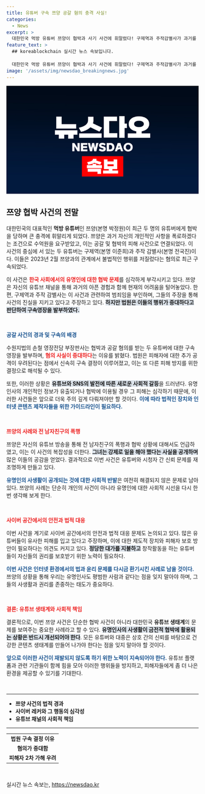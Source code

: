 ```yaml
---
title: 유튜버 구속 쯔양 공갈 혐의 충격 사실!
categories:
  - News
excerpt: >
  대한민국 먹방 유튜버 쯔양이 협박과 사기 사건에 휘말렸다! 구제역과 주작감별사가 과거를 폭로하겠다며 수천만원을 갈취한 혐의로 구속됐다. 이 사건의 전말과 쯔양의 반응은 궁금증을 자아낸다.
feature_text: >
  ## koreablockchain 실시간 뉴스 속보입니다.

  대한민국 먹방 유튜버 쯔양이 협박과 사기 사건에 휘말렸다! 구제역과 주작감별사가 과거를 폭로하겠다며 수천만원을 갈취한 혐의로 구속됐다. 이 사건의 전말과 쯔양의 반응은 궁금증을 자아낸다.
image: '/assets/img/newsdao_breakingnews.jpg'
---
```


<p><img src="/assets/img/newsdao_breakingnews.jpg" alt="koreablockchain 속보" /></p>

<h2 data-ke-size="size26">쯔양 협박 사건의 전말</h2>

<p data-ke-size="size16">대한민국의 대표적인 <b>먹방 유튜버</b>인 쯔양(본명 박정원)이 최근 두 명의 유튜버에게 협박을 당하며 큰 충격에 휘말리게 되었다. 쯔양은 과거 자신의 개인적인 사항을 폭로하겠다는 조건으로 수억원을 요구받았고, 이는 공갈 및 협박의 피해 사건으로 연결되었다. 이 사건의 중심에 서 있는 두 유튜버는 구제역(본명 이준희)과 주작 감별사(본명 전국진)이다. 이들은 2023년 2월 쯔양과의 관계에서 불법적인 행위를 저질렀다는 혐의로 최근 구속되었다.</p>

<p data-ke-size="size16">이 사건은 <b><span style="color: #ee2323;">한국 사회에서의 유명인에 대한 협박 문제</span></b>를 심각하게 부각시키고 있다. 쯔양은 자신의 유튜브 채널을 통해 과거의 아픈 경험과 함께 현재의 어려움을 털어놓았다. 한편, 구제역과 주작 감별사는 이 사건과 관련하여 범죄임을 부인하며, 그들의 주장을 통해 사건의 진실을 지키고 있다고 주장하고 있다. <b><span style="background-color: #21538527;">하지만 법원은 이들의 행위가 중대하다고 판단하여 구속영장을 발부하였다.</span></b></p>

<p data-ke-size="size16">&nbsp;</p>

<p><b><span style="color: #1a5490;">공갈 사건의 경과 및 구속의 배경</span></b></p>

<p data-ke-size="size16">수원지법의 손철 영장전담 부장판사는 협박과 공갈 혐의를 받는 두 유튜버에 대한 구속영장을 발부하며, <b><span style="color: #ee2323;">혐의 사실이 중대하다</span></b>는 이유를 밝혔다. 법원은 피해자에 대한 추가 공격이 우려된다는 점에서 신속히 구속 결정이 이루어졌고, 이는 또 다른 피해 방지를 위한 결정으로 해석될 수 있다.</p>

<p data-ke-size="size16">또한, 이러한 상황은 <b><span style="background-color: #21538527;">유튜브와 SNS의 발전에 따른 새로운 사회적 갈등</span></b>을 드러낸다. 유명인사의 개인적인 정보가 유출되거나 협박에 이용될 경우 그 피해는 심각하기 때문에, 이러한 사건들은 앞으로 더욱 주의 깊게 다뤄져야만 할 것이다. <b><span style="color: #1a5490;">이에 따라 법적인 장치와 인터넷 콘텐츠 제작자들을 위한 가이드라인이 필요하다.</span></b></p>

<p data-ke-size="size16">&nbsp;</p>

<p><b><span style="color: #ee2323;">쯔양의 사례와 전 남자친구의 폭행</span></b></p>

<p data-ke-size="size16">쯔양은 자신의 유튜브 방송을 통해 전 남자친구의 폭행과 협박 상황에 대해서도 언급하였고, 이는 이 사건의 복잡성을 더한다. <b><span style="background-color: #21538527;">그녀는 강제로 일을 해야 했다는 사실을 공개하며</span></b> 많은 이들의 공감을 얻었다. 결과적으로 이번 사건은 유튜버와 시청자 간 신뢰 문제를 재조명하게 만들고 있다.</p>

<p data-ke-size="size16"><b><span style="color: #1a5490;">유명인의 사생활이 공개되는 것에 대한 사회적 반발</span></b>은 여전히 해결되지 않은 문제로 남아있다. 쯔양의 사례는 단순히 개인의 사건이 아니라 유명인에 대한 사회적 시선을 다시 한번 생각해 보게 한다.</p>

<p data-ke-size="size16">&nbsp;</p>

<p><b><span style="color: #ee2323;">사이버 공간에서의 안전과 법적 대응</span></b></p>

<p data-ke-size="size16">이번 사건을 계기로 사이버 공간에서의 안전과 법적 대응 문제도 논의되고 있다. 많은 유튜버들이 유사한 피해를 입고 있다고 주장하며, 이에 대한 제도적 장치와 피해자 보호 방안이 필요하다는 의견도 커지고 있다. <b><span style="background-color: #21538527;">정당한 대가를 지불하고</span></b> 창작활동을 하는 유튜버들이 자신들의 권리를 보호받기 위한 노력이 필요하다.</p>

<p data-ke-size="size16"><b><span style="color: #1a5490;">이번 사건은 인터넷 환경에서의 법과 윤리 문제를 다시금 환기시킨 사례로 남을 것이다.</span></b> 쯔양의 상황을 통해 우리는 유명인사도 평범한 사람과 같다는 점을 잊지 말아야 하며, 그들의 사생활과 권리를 존중하는 태도가 중요하다.</p>

<p data-ke-size="size16">&nbsp;</p>

<p><b><span style="color: #ee2323;">결론: 유튜브 생태계와 사회적 책임</span></b></p>

<p data-ke-size="size16">결론적으로, 이번 쯔양 사건은 단순한 협박 사건이 아니라 대한민국 <b>유튜브 생태계</b>의 문제를 보여주는 중요한 사례라고 할 수 있다. <b><span style="background-color: #21538527;">유명인사의 사생활이 금전적 협박에 활용되는 상황은 반드시 개선되어야 한다</span></b>. 모든 유튜버와 대중은 상호 간의 신뢰를 바탕으로 건강한 콘텐츠 생태계를 만들어 나가야 한다는 점을 잊지 말아야 할 것이다.</p>

<p data-ke-size="size16"><b><span style="color: #1a5490;">앞으로 이러한 사건이 재발되지 않도록 하기 위한 노력이 지속되어야 한다.</span></b> 유튜브 플랫폼과 관련 기관들이 함께 힘을 모아 이러한 행위들을 방지하고, 피해자들에게 좀 더 나은 환경을 제공할 수 있기를 기대한다.</p>

<p data-ke-size="size16">&nbsp;</p>

<hr>

<ul>
    <li><b>쯔양 사건의 법적 경과</b></li>
    <li><b>사이버 레커와 그 행동의 심각성</b></li>
    <li><b>유튜브 채널의 사회적 책임</b></li>
</ul>

<hr>

<table>
    <tr>
        <td style="text-align: center; height: 17px;"><b>법원 구속 결정 이유</b></td>
    </tr>
    <tr>
        <td style="text-align: center; height: 17px;"><b>혐의가 중대함</b></td>
    </tr>
    <tr>
        <td style="text-align: center; height: 17px;"><b>피해자 2차 가해 우려</b></td>
    </tr>
</table>

<p data-ke-size="size16">&nbsp;</p>
실시간 뉴스 속보는, <a href="https://newsdao.kr" rel="dofollow">https://newsdao.kr</a>


